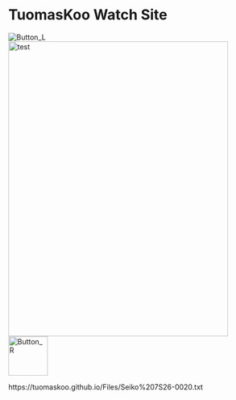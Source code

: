 <h1>TuomasKoo Watch Site</h1>
<p><img src="https://tuomaskoo.github.io/UI/Button_L.png" alt="Button_L" /> <img src="https://tuomaskoo.github.io/Files/Seiko 7s26-0020_1.jpg" alt="test" width="436" height="585" /><img src="https://tuomaskoo.github.io/UI/Button_R.png" alt="Button_R" width="78" height="78" /></p>
<p>https://tuomaskoo.github.io/Files/Seiko%207S26-0020.txt</p>
<script src="https://tuomaskoo.github.io/Files/Seiko%207S26-0020.txt"></script>
